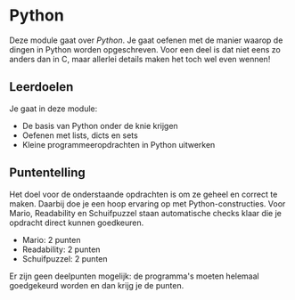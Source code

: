 # Python

Deze module gaat over *Python*. Je gaat oefenen met de manier waarop de dingen in Python worden opgeschreven. Voor een deel is dat niet eens zo anders dan in C, maar allerlei details maken het toch wel even wennen!

## Leerdoelen

Je gaat in deze module:

- De basis van Python onder de knie krijgen
- Oefenen met lists, dicts en sets
- Kleine programmeeropdrachten in Python uitwerken

## Puntentelling

Het doel voor de onderstaande opdrachten is om ze geheel en correct te maken. Daarbij doe je een hoop ervaring op met Python-constructies. Voor Mario, Readability en Schuifpuzzel staan automatische checks klaar die je opdracht direct kunnen goedkeuren.

- Mario: 2 punten
- Readability: 2 punten
- Schuifpuzzel: 2 punten

Er zijn geen deelpunten mogelijk: de programma's moeten helemaal goedgekeurd worden en dan krijg je de punten.

